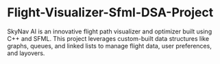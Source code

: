 # Flight-Visualizer-Sfml-DSA-Project
SkyNav AI is an innovative flight path visualizer and optimizer built using C++ and SFML. This project leverages custom-built data structures like graphs, queues, and linked lists to manage flight data, user preferences, and layovers.

